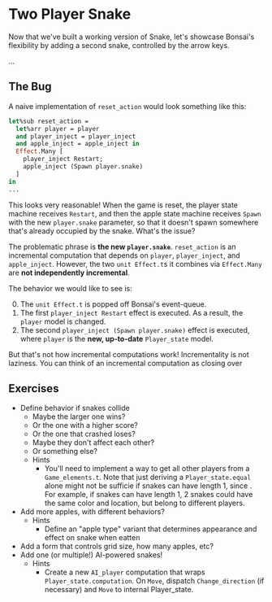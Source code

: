 # Two Player Snake

Now that we've built a working version of Snake, let's showcase Bonsai's flexibility by adding
a second snake, controlled by the arrow keys.

...



## The Bug

A naive implementation of `reset_action` would look something like this:

<!-- $MDX skip -->
```ocaml
let%sub reset_action =
  let%arr player = player
  and player_inject = player_inject
  and apple_inject = apple_inject in
  Effect.Many [
    player_inject Restart;
    apple_inject (Spawn player.snake)
  ]
in
...
```

This looks very reasonable!
When the game is reset, the player state machine receives `Restart`,
and then the apple state machine receives `Spawn` with the new `player.snake`
parameter, so that it doesn't spawn somewhere that's already occupied by the snake.
What's the issue?

The problematic phrase is **the new `player.snake`**.
`reset_action` is an incremental computation that depends on `player`,
`player_inject`, and `apple_inject`.
However, the two `unit Effect.t`s it combines via `Effect.Many`
are **not independently incremental**.

The behavior we would like to see is:

0. The `unit Effect.t` is popped off Bonsai's event-queue.
1. The first `player_inject Restart` effect is executed.
   As a result, the `player` model is changed.
2. The second `player_inject (Spawn player.snake)` effect is executed,
   where `player` is the **new, up-to-date** `Player_state` model.

But that's not how incremental computations work!
Incrementality is not laziness.
You can think of an incremental computation as
closing over

## Exercises

- Define behavior if snakes collide
  - Maybe the larger one wins?
  - Or the one with a higher score?
  - Or the one that crashed loses?
  - Maybe they don't affect each other?
  - Or something else?
  - Hints
    - You'll need to implement a way to get all other players from a `Game_elements.t`. Note that just deriving a `Player_state.equal` alone might not be sufficie if snakes can have length 1, since . For example, if snakes can have length 1, 2 snakes could have the same color and location, but belong to different players.
- Add more apples, with different behaviors?
  - Hints
    - Define an "apple type" variant that determines appearance and effect on snake when eatten
- Add a form that controls grid size, how many apples, etc?
- Add one (or multiple!) AI-powered snakes!
  - Hints
    - Create a new `AI_player` computation that wraps `Player_state.computation`. On `Move`, dispatch `Change_direction` (if necessary) and `Move` to internal Player_state.
